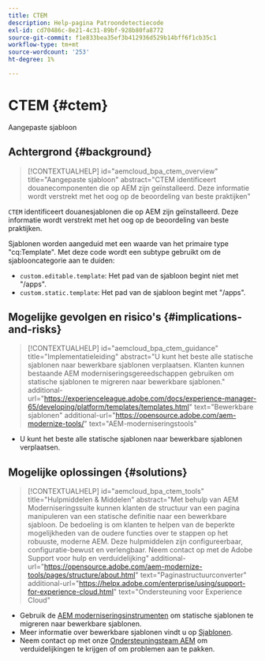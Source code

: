 ```yaml
---
title: CTEM
description: Help-pagina Patroondetectiecode
exl-id: cd70486c-8e21-4c31-89bf-928b80fa8772
source-git-commit: f1e833bea35ef3b412936d529b14bff6f1cb35c1
workflow-type: tm+mt
source-wordcount: '253'
ht-degree: 1%

---
```


# CTEM {#ctem}

Aangepaste sjabloon

## Achtergrond {#background}

>[!CONTEXTUALHELP]
>id="aemcloud_bpa_ctem_overview"
>title="Aangepaste sjabloon"
>abstract="CTEM identificeert douanecomponenten die op AEM zijn geïnstalleerd. Deze informatie wordt verstrekt met het oog op de beoordeling van beste praktijken"

`CTEM` identificeert douanesjablonen die op AEM zijn geïnstalleerd. Deze informatie wordt verstrekt met het oog op de beoordeling van beste praktijken.

Sjablonen worden aangeduid met een waarde van het primaire type &quot;cq:Template&quot;. Met deze code wordt een subtype gebruikt om de sjablooncategorie aan te duiden:

* `custom.editable.template`: Het pad van de sjabloon begint niet met &quot;/apps&quot;.
* `custom.static.template`: Het pad van de sjabloon begint met &quot;/apps&quot;.

## Mogelijke gevolgen en risico&#39;s {#implications-and-risks}

>[!CONTEXTUALHELP]
>id="aemcloud_bpa_ctem_guidance"
>title="Implementatieleiding"
>abstract="U kunt het beste alle statische sjablonen naar bewerkbare sjablonen verplaatsen. Klanten kunnen bestaande AEM moderniseringsgereedschappen gebruiken om statische sjablonen te migreren naar bewerkbare sjablonen."
>additional-url="https://experienceleague.adobe.com/docs/experience-manager-65/developing/platform/templates/templates.html" text="Bewerkbare sjablonen"
>additional-url="https://opensource.adobe.com/aem-modernize-tools/" text="AEM-moderniseringstools"

* U kunt het beste alle statische sjablonen naar bewerkbare sjablonen verplaatsen.

## Mogelijke oplossingen {#solutions}

>[!CONTEXTUALHELP]
>id="aemcloud_bpa_ctem_tools"
>title="Hulpmiddelen &amp; Middelen"
>abstract="Met behulp van AEM Moderniseringssuite kunnen klanten de structuur van een pagina manipuleren van een statische definitie naar een bewerkbare sjabloon. De bedoeling is om klanten te helpen van de beperkte mogelijkheden van de oudere functies over te stappen op het robuuste, moderne AEM. Deze hulpmiddelen zijn configureerbaar, configuratie-bewust en verlengbaar. Neem contact op met de Adobe Support voor hulp en verduidelijking"
>additional-url="https://opensource.adobe.com/aem-modernize-tools/pages/structure/about.html" text="Paginastructuurconverter"
>additional-url="https://helpx.adobe.com/enterprise/using/support-for-experience-cloud.html" text="Ondersteuning voor Experience Cloud"

* Gebruik de [AEM moderniseringsinstrumenten](https://opensource.adobe.com/aem-modernize-tools/) om statische sjablonen te migreren naar bewerkbare sjablonen.
* Meer informatie over bewerkbare sjablonen vindt u op [Sjablonen](https://experienceleague.adobe.com/docs/experience-manager-65/developing/platform/templates/templates.html).
* Neem contact op met onze [Ondersteuningsteam AEM](https://helpx.adobe.com/enterprise/using/support-for-experience-cloud.html) om verduidelijkingen te krijgen of om problemen aan te pakken.
